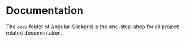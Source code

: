 # Documentation

The `docs` folder of Angular-Slickgrid is the one-stop-shop for all project related documentation.